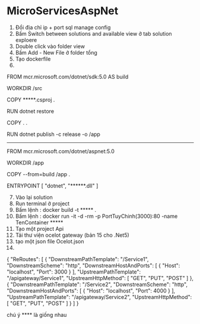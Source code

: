 # MicroServicesAspNet
1. Đổi địa chỉ ip + port sql manage config
2. Bấm Switch between solutions and available view ở tab solution exploere
3. Double click vào folder view
4. Bấm Add - New File ở folder tổng
5. Tạo dockerfile
6.
FROM mcr.microsoft.com/dotnet/sdk:5.0 AS build

WORKDIR /src

COPY *****.csproj .

RUN dotnet restore

COPY . .

RUN dotnet publish -c release -o /app


----


FROM mcr.microsoft.com/dotnet/aspnet:5.0

WORKDIR /app

COPY --from=build /app .

ENTRYPOINT [ "dotnet", "******.dll" ]


7. Vào lại solution
8. Run terminal ở project
9. Bấm lệnh :
docker build -t ***** .
10. Bấm lệnh :
docker run -it -d -rm -p PortTuyChinh(3000):80 -name TenContainer *****
11. Tạo một project Api
12. Tải thư viện ocelot gateway (bản 15 cho .Net5)
13. tạo một json file Ocelot.json
14. 
{
  "ReRoutes": [
    {
      "DownstreamPathTemplate": "/Service1",
      "DownstreamScheme": "http",
      "DownstreamHostAndPorts": [
        {
          "Host": "localhost",
          "Port": 3000
        }
      ],
      "UpstreamPathTemplate": "/apigateway/Service1",
      "UpstreamHttpMethod": [ "GET", "PUT", "POST" ]
    },
    {
      "DownstreamPathTemplate": "/Service2",
      "DownstreamScheme": "http",
      "DownstreamHostAndPorts": [
        {
          "Host": "localhost",
          "Port": 4000
        }
      ],
      "UpstreamPathTemplate": "/apigateway/Service2",
      "UpstreamHttpMethod": [ "GET", "PUT", "POST" ]
    }
  ]
}



chú ý **** là giống nhau

